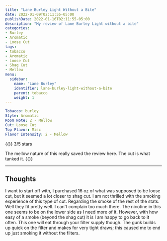 ```yaml
---
title: "Lane Burley Light Without a Bite"
date: 2022-01-09T02:11:55-05:00
publishDate: 2022-01-16T02:11:55-05:00
description: "My review of Lane Burley Light without a bite"
categories:
- Burley
- Aromatic
- Loose Cut
tags:
- tobacco
- Aromatic
- Loose Cut
- Shag Cut
- Mellow
menu:
  sidebar:
    name: "Lane Burley"
    identifier: lane-burley-light-without-a-bite
    parent: tobacco
    weight: 1
---
```


```yaml
Tobacco: burley
Style: Aromatic
Room Note: 2 - Mellow
Cut: Loose Cut
Top Flavor: Misc
Flavor Intensity: 2 - Mellow
```
{{<note title="Review">}}
3/5 stars

The mellow nature of this really saved the review here. The cut is what tanked it.
{{</note>}}

---
## Thoughts
I want to start off with, I purchased 16 oz of what was supposed to be loose cut, but it seemed a lot closer to shag cut. I am not thrilled with the smoking experience of this type of cut. Regarding the smoke of the rest of the stats. Well they fit pretty well. I can't complain too much there. The nicotine in this one seems to be on the lower side as I need more of it. However, with how easy of a smoke (beyond the shag cut) it is I am happy to go back to it often. This one will eat through your filter supply though. The gunk builds up quick on the filter and makes for very tight draws; this caused me to end up just smoking it without the filters.
